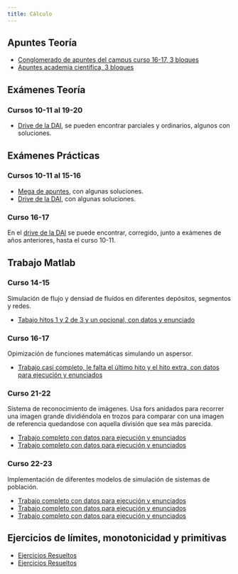 ```yaml
---
title: Cálculo
---
```


## Apuntes Teoría

- [Conglomerado de apuntes del campus curso 16-17, 3 bloques](https://mega.nz/folder/4eBk3JJB#XZXXUbJ9f0qTui-Jo8i8tw/folder/0fwQmQQQ)
- [Apuntes academia científica, 3 bloques](https://mega.nz/folder/4eBk3JJB#XZXXUbJ9f0qTui-Jo8i8tw/folder/5P5yEYJJ)

## Exámenes Teoría

### Cursos 10-11 al 19-20

- [Drive de la DAI](https://drive.google.com/drive/folders/12WTi5scSulcE2qGwF5ju8snB4S1Q3H7v), se pueden encontrar parciales y ordinarios, algunos con soluciones.

## Exámenes Prácticas

### Cursos 10-11 al 15-16

- [Mega de apuntes](https://mega.nz/folder/4eBk3JJB#XZXXUbJ9f0qTui-Jo8i8tw/folder/UW4UgKia), con algunas soluciones.
- [Drive de la DAI](https://drive.google.com/drive/folders/1Gay7E-44RA9xGFNp5iJyHVxpwCmfxmAg), con algunas soluciones.

### Curso 16-17

En el [drive de la DAI](https://drive.google.com/drive/folders/1Gay7E-44RA9xGFNp5iJyHVxpwCmfxmAg) se puede encontrar, corregido, junto a exámenes de años anteriores, hasta el curso 10-11.

## Trabajo Matlab

### Curso 14-15

Simulación de flujo y densiad de fluídos en diferentes depósitos, segmentos y redes.

- [Tabajo hitos 1 y 2 de 3 y un opcional, con datos y enunciado](https://mega.nz/folder/4eBk3JJB#XZXXUbJ9f0qTui-Jo8i8tw/folder/FCwg1aRC)

### Curso 16-17

Opimización de funciones matemáticas simulando un aspersor.

- [Trabajo casi completo, le falta el último hito y el hito extra, con datos para ejecución y enunciados](https://mega.nz/folder/4eBk3JJB#XZXXUbJ9f0qTui-Jo8i8tw/folder/QC4kEQwb)

### Curso 21-22

Sistema de reconocimiento de imágenes.
Usa fors anidados para recorrer una imagen grande dividiéndola en trozos para comparar con una imagen de referencia quedandose con aquella división que sea más parecida.

- [Trabajo completo con datos para ejecución y enunciados](https://github.com/RedBed24/Calculo_Matlab_2122)
- [Trabajo completo con datos para ejecución y enunciados](https://github.com/hnevesg/Calculo_Lab_2122)

### Curso 22-23

Implementación de diferentes modelos de simulación de sistemas de población.

- [Trabajo completo con datos para ejecución y enunciados](https://github.com/RedBed24/Calculo_Matlab_2223/tree/code_1/master)
- [Trabajo completo con datos para ejecución y enunciados](https://github.com/RedBed24/Calculo_Matlab_2223/tree/code_2/master)
- [Trabajo completo con datos para ejecución y enunciados](https://github.com/H4mbl3x/Calculo_Practica_Incremental_2022_23)


## Ejercicios de límites, monotonicidad y primitivas
- [Ejercicios Resueltos](https://github.com/hnevesg/Calculo_Voluntario_2122)
- [Ejercicios Resueltos](https://github.com/H4mbl3x/Calculo_Ejercicios_Entregables_2022_23)
